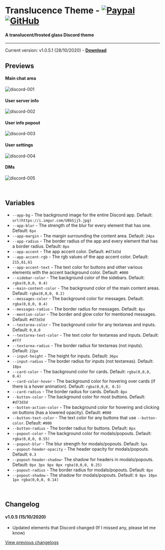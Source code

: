 # Translucence Theme - [![Paypal][paypal-logo]][paypal-url] [![GitHub][github-logo]][github-url]
#### A translucent/frosted glass Discord theme
<hr>

Current version: v1.0.5.1 (28/10/2020) - **[Download](https://betterdiscord.net/ghdl?url=https://raw.githubusercontent.com/CapnKitten/Translucence/master/Translucence.theme.css)**

## Previews

#### Main chat area

![discord-001](https://user-images.githubusercontent.com/4013216/92188719-5a0c9580-ee2b-11ea-9585-8d1092d6b9b1.png)

#### User server info

![discord-002](https://user-images.githubusercontent.com/4013216/92188729-5ed14980-ee2b-11ea-8ede-5bb4eca3a953.png)

#### User info popout

![discord-003](https://user-images.githubusercontent.com/4013216/92188768-71e41980-ee2b-11ea-9da2-b88c5cde553f.png)

#### User settings

![discord-004](https://user-images.githubusercontent.com/4013216/92188789-7ad4eb00-ee2b-11ea-8264-3bad57d6c761.png)

#### DMs

![discord-005](https://user-images.githubusercontent.com/4013216/92188807-87594380-ee2b-11ea-8066-c764be590911.png)

&nbsp;

## Variables

 - `--app-bg` - The background image for the entire Discord app. Default: `url(https://i.imgur.com/U8bSjj5.jpg)`
 - `--app-blur` - The strength of the blur for every element that has one. Default: `6px`
 - `--app-margin` - The margin surrounding the content area. Default: `24px`
 - `--app-radius` - The border radius of the app and every element that has a border radius. Default: `8px`
 - `--app-accent` - The app accent color. Default: `#d73d3d`
 - `--app-accent-rgb` - The rgb values of the app accent color. Default: `215,61,61`
 - `--app-accent-text` - The text color for buttons and other various elements with the accent background color. Default: `#000`
 - `--sidebar-color` - The background color of the sidebars. Default: `rgba(0,0,0, 0.4)`
 - `--main-content-color` - The background color of the main content areas. Default: `rgba(0,0,0, 0.2)`
 - `--messages-color` - The background color for messages. Default: `rgba(0,0,0, 0.4)`
 - `--messages-radius` - The border radius for messages. Default: `8px`
 - `--mention-color` - The border and glow color for mentioned messages. Default: `#d73d3d`
 - `--textarea-color` - The background color for any textareas and inputs. Default: `0,0,0`
 - `--textarea-text-color` - The text color for textareas and inputs. Default: `#fff`
 - `--textarea-radius` - The border radius for textareas (not inputs). Default: `22px`
 - `--input-height` - The height for inputs. Default: `36px`
 - `--input-radius` - The border radius for inputs (not textareas). Default: `18px`
 - `--card-color` - The background color for cards. Default: `rgba(0,0,0, 0.4)`
 - `--card-color-hover` - The background color for hovering over cards (if there is a hover animation). Default: `rgba(0,0,0, 0.5)`
 - `--card-radius` - The border radius for cards. Default: `8px`
 - `--button-color` - The background color for most buttons. Default: `#d73d3d`
 - `--button-action-color` - The background color for hovering and clicking on buttons (has a lowered opacity). Default: `#000`
 - `--button-text-color` - The text color for any buttons that use `--button-color`. Default: `#000`
 - `--button-radius` - The border radius for buttons. Default: `8px`
 - `--popout-color` - The background color for modals/popouts. Default: `rgba(0,0,0, 0.55)`
 - `--popout-blur` - The blur strength for modals/popouts. Default: `5px`
 - `--popout-header-opacity` - The header opacity for modals/popouts. Default: `0.3`
 - `--popout-header-shadow`- The shadow for headers in modals/popouts. Default: `0px 3px 9px 0px rgba(0,0,0, 0.25)`
 - `--popout-radius` - The border radius for modals/popouts. Default: `8px`
 - `--popout-shadow` - The shadow for modals/popouts. Default: `0 8px 10px 1px rgba(0,0,0, 0.14)`
 
&nbsp;

## Changelog

#### v1.0.5 (15/10/2020)
* Updated elements that Discord changed (If I missed any, please let me know)

[View previous changelogs](https://github.com/CapnKitten/BetterDiscord/blob/master/Themes/Translucence/changelog.md)

[paypal-logo]: https://img.shields.io/static/v1?label=PayPal&message=Donate&style=flat&logo=paypal&color=blue
[paypal-url]: https://paypal.me/capnkitten

[github-logo]: https://img.shields.io/static/v1?label=GitHub&message=Sponsor&style=flat&logo=github&color=black
[github-url]: https://github.com/sponsors/CapnKitten
